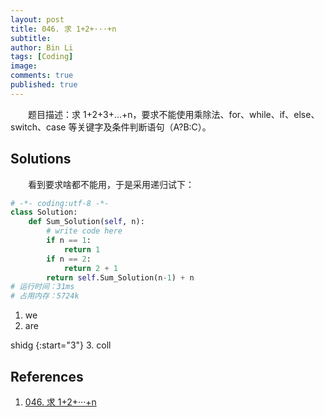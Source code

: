 ```yaml
---
layout: post
title: 046. 求 1+2+···+n
subtitle: 
author: Bin Li
tags: [Coding]
image: 
comments: true
published: true
---
```


　　题目描述：求 1+2+3+...+n，要求不能使用乘除法、for、while、if、else、switch、case 等关键字及条件判断语句（A?B:C）。

## Solutions
　　看到要求啥都不能用，于是采用递归试下：

```python
# -*- coding:utf-8 -*-
class Solution:
    def Sum_Solution(self, n):
        # write code here
        if n == 1:
            return 1
        if n == 2:
            return 2 + 1
        return self.Sum_Solution(n-1) + n
# 运行时间：31ms
# 占用内存：5724k
```

1. we
2. are

shidg
{:start="3"}
3. coll

## References
1. [046. 求 1+2+···+n](https://www.nowcoder.com/practice/7a0da8fc483247ff8800059e12d7caf1?tpId=13&tqId=11200&rp=1&ru=%2Fta%2Fcoding-interviews&qru=%2Fta%2Fcoding-interviews%2Fquestion-ranking&tPage=3)